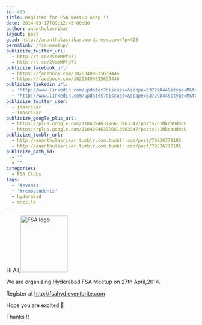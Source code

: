 ```yaml
---
id: 425
title: Register for FSA meetup asap !!
date: 2014-03-17T09:12:43+00:00
author: ananthulasrikar
layout: post
guid: http://ananthulasrikar.wordpress.com/?p=425
permalink: /fsa-meetup/
publicize_twitter_url:
  - http://t.co/2VomMPfo71
  - http://t.co/2VomMPfo71
publicize_facebook_url:
  - https://facebook.com/10203499835639446
  - https://facebook.com/10203499835639446
publicize_linkedin_url:
  - 'http://www.linkedin.com/updates?discuss=&scope=53729844&stype=M&topic=5851170573400408064&type=U&a=HIT3'
  - 'http://www.linkedin.com/updates?discuss=&scope=53729844&stype=M&topic=5851170573400408064&type=U&a=HIT3'
publicize_twitter_user:
  - imasrikar
  - imasrikar
publicize_google_plus_url:
  - https://plus.google.com/118439463786613963347/posts/c1NkcaUdmcU
  - https://plus.google.com/118439463786613963347/posts/c1NkcaUdmcU
publicize_tumblr_url:
  - http://ananthulasrikar.tumblr.com.tumblr.com/post/79836778195
  - http://ananthulasrikar.tumblr.com.tumblr.com/post/79836778195
publicize_path_id:
  - ""
  - ""
categories:
  - FSA Clubs
tags:
  - '#events'
  - '#remostudents'
  - hyderabad
  - mozilla
---
```

Hi All,[<img class="alignright size-thumbnail wp-image-441" alt="FSA logo" src="http://srikar.io/wp-content/uploads/2014/03/student_ambassadors_logo.png?w=125" width="125" height="150" />](http://srikar.io/wp-content/uploads/2014/03/student_ambassadors_logo.png)

We are organizing Hyderabad FSA Meetup on 27th April,2014.
  
Register at http://fsahyd.eventbrite.com
  
Hope you are excited 🙂
  
Thanks !!